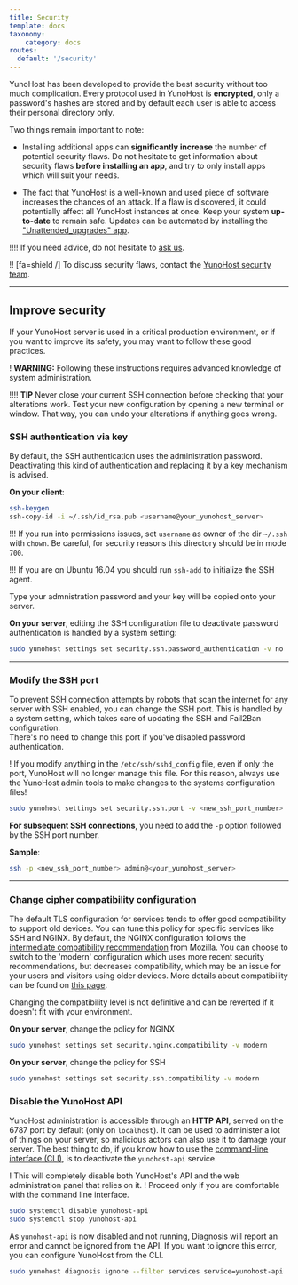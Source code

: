 ```yaml
---
title: Security
template: docs
taxonomy:
    category: docs
routes:
  default: '/security'
---
```


YunoHost has been developed to provide the best security without too much complication. Every protocol used in YunoHost is **encrypted**, only a password's hashes are stored and by default each user is able to access their personal directory only.

Two things remain important to note:

* Installing additional apps can **significantly increase** the number of potential security flaws. Do not hesitate to get information about security flaws **before installing an app**, and try to only install apps which will suit your needs.

* The fact that YunoHost is a well-known and used piece of software increases the chances of an attack. If a flaw is discovered, it could potentially affect all YunoHost instances at once. Keep your system **up-to-date** to remain safe. Updates can be automated by installing the ["Unattended_upgrades" app](https://install-app.yunohost.org/?app=unattended_upgrades).

!!!! If you need advice, do not hesitate to [ask us](/help).

!! [fa=shield /] To discuss security flaws, contact the [YunoHost security team](/security_team).

---

## Improve security

If your YunoHost server is used in a critical production environment, or if you want to improve its safety, you may want to follow these good practices.

! **WARNING:** Following these instructions requires advanced knowledge of system administration.

!!!! **TIP** Never close your current SSH connection before checking that your alterations work. Test your new configuration by opening a new terminal or window. That way, you can undo your alterations if anything goes wrong.

### SSH authentication via key

By default, the SSH authentication uses the administration password. Deactivating this kind of authentication and replacing it by a key mechanism is advised.

**On your client**:

```bash
ssh-keygen
ssh-copy-id -i ~/.ssh/id_rsa.pub <username@your_yunohost_server>
```

!!! If you run into permissions issues, set `username` as owner of the dir `~/.ssh` with `chown`. Be careful, for security reasons this directory should be in mode `700`.

!!! If you are on Ubuntu 16.04 you should run `ssh-add` to initialize the SSH agent.

Type your admnistration password and your key will be copied onto your server.

**On your server**, editing the SSH configuration file to deactivate password authentication is handled by a system setting:

```bash
sudo yunohost settings set security.ssh.password_authentication -v no
```

---

### Modify the SSH port

To prevent SSH connection attempts by robots that scan the internet for any server with SSH enabled, you can change the SSH port.
This is handled by a system setting, which takes care of updating the SSH and Fail2Ban configuration.  
There's no need to change this port if you've disabled password authentication.

! If you modify anything in the `/etc/ssh/sshd_config` file, even if only the port, YunoHost will no longer manage this file. For this reason, always use the YunoHost admin tools to make changes to the systems configuration files!

```bash
sudo yunohost settings set security.ssh.port -v <new_ssh_port_number>
```

**For subsequent SSH connections**, you need to add the `-p` option followed by the SSH port number.

**Sample**:

```bash
ssh -p <new_ssh_port_number> admin@<your_yunohost_server>
```

---

### Change cipher compatibility configuration

The default TLS configuration for services tends to offer good compatibility to support old devices. You can tune this policy for specific services like SSH and NGINX. By default, the NGINX configuration follows the [intermediate compatibility recommendation](https://wiki.mozilla.org/Security/Server_Side_TLS#Intermediate_compatibility_.28default.29) from Mozilla. You can choose to switch to the 'modern' configuration which uses more recent security recommendations, but decreases compatibility, which may be an issue for your users and visitors using older devices. More details about compatibility can be found on [this page](https://wiki.mozilla.org/Security/Server_Side_TLS#Modern_compatibility).

Changing the compatibility level is not definitive and can be reverted if it doesn't fit with your environment.

**On your server**, change the policy for NGINX

```bash
sudo yunohost settings set security.nginx.compatibility -v modern
```

**On your server**, change the policy for SSH

```bash
sudo yunohost settings set security.ssh.compatibility -v modern
```

### Disable the YunoHost API

YunoHost administration is accessible through an **HTTP API**, served on the 6787 port by default (only on `localhost`).
It can be used to administer a lot of things on your server, so malicious actors can also use it to damage your server.
The best thing to do, if you know how to use the [command-line interface (CLI)](/commandline), is to deactivate the `yunohost-api` service.

! This will completely disable both YunoHost's API and the web administration panel that relies on it.
! Proceed only if you are comfortable with the command line interface.

```bash
sudo systemctl disable yunohost-api
sudo systemctl stop yunohost-api
```

As `yunohost-api` is now disabled and not running, Diagnosis will report an error and cannot be ignored from the API.
If you want to ignore this error, you can configure YunoHost from the CLI.

```bash
sudo yunohost diagnosis ignore --filter services service=yunohost-api
```
